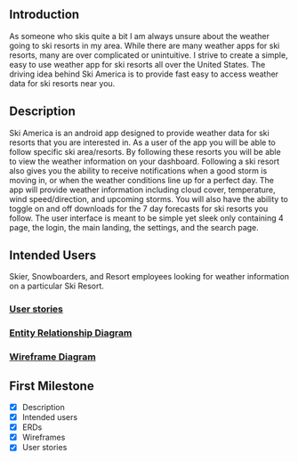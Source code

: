 ## Introduction 
As someone who skis quite a bit I am always unsure about the weather going to ski resorts in my area.
While there are many weather apps for ski resorts, many are over complicated or unintuitive. 
I strive to create a simple, easy to use weather app for ski resorts all over the United States.
The driving idea behind Ski America is to provide fast easy to access weather data for ski resorts near you.

## Description 
Ski America is an android app designed to provide weather data for ski resorts that you are interested in.
As a user of the app you will be able to follow specific ski area/resorts.
By following these resorts you will be able to view the weather information on your dashboard. 
Following a ski resort also gives you the ability to receive notifications when a good storm is moving in, or when the weather conditions line up for a perfect day.
The app will provide weather information including cloud cover, temperature, wind speed/direction, and upcoming storms. 
You will also have the ability to toggle on and off downloads for the 7 day forecasts for ski resorts you follow. 
The user interface is meant to be simple yet sleek only containing 4 page, the login, the main landing, the settings, and the search page.


## Intended Users 
Skier, Snowboarders, and Resort employees looking for weather information on a particular Ski Resort. 

### [User stories](docs/user-stories.md)

### [Entity Relationship Diagram](docs/erd.md)

### [Wireframe Diagram](docs/wireframe.md)


## First Milestone

+ [x] Description 
+ [x] Intended users
+ [x] ERDs
+ [x] Wireframes
+ [x] User stories